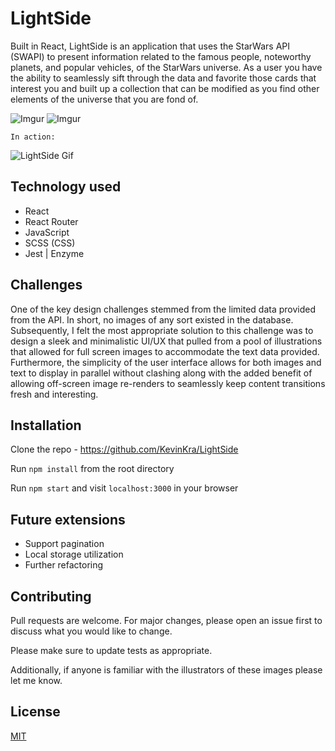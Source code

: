 # LightSide

Built in React, LightSide is an application that uses the StarWars API (SWAPI) to present information related to the famous people, noteworthy planets, and popular vehicles, of the StarWars universe. As a user you have the ability to seamlessly sift through the data and favorite those cards that interest you and built up a collection that can be modified as you find other elements of the universe that you are fond of.

![Imgur](https://i.imgur.com/NxyrhZa.jpg)
![Imgur](https://i.imgur.com/FVIEa3B.png)

`In action:`

![LightSide Gif](https://media.giphy.com/media/RNKtgXnkJjxqL4hZmQ/giphy.gif)

## Technology used

- React
- React Router
- JavaScript
- SCSS (CSS)
- Jest | Enzyme

## Challenges

One of the key design challenges stemmed from the limited data provided from the API. In short, no images of any sort existed in the database. Subsequently, I felt the most appropriate solution to this challenge was to design a sleek and minimalistic UI/UX that pulled from a pool of illustrations that allowed for full screen images to accommodate the text data provided. Furthermore, the simplicity of the user interface allows for both images and text to display in parallel without clashing along with the added benefit of allowing off-screen image re-renders to seamlessly keep content transitions fresh and interesting.

## Installation

Clone the repo - https://github.com/KevinKra/LightSide

Run `npm install` from the root directory

Run `npm start` and visit `localhost:3000` in your browser

## Future extensions

- Support pagination
- Local storage utilization
- Further refactoring

## Contributing

Pull requests are welcome. For major changes, please open an issue first to discuss what you would like to change.

Please make sure to update tests as appropriate.

Additionally, if anyone is familiar with the illustrators of these images please let me know.

## License

[MIT](https://choosealicense.com/licenses/mit/)
